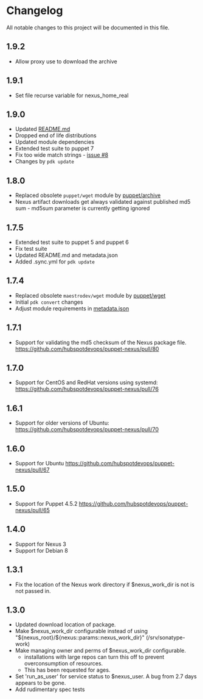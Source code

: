 # Changelog

All notable changes to this project will be documented in this file.

## 1.9.2
* Allow proxy use to download the archive

## 1.9.1
* Set file recurse variable for nexus_home_real

## 1.9.0

* Updated [README.md](README.md)
* Dropped end of life distributions
* Updated module dependencies
* Extended test suite to puppet 7
* Fix too wide match strings - [issue #8](https://github.com/puppets-epic-show-theatre/puppet-nexus/issues/9)
* Changes by `pdk update`

## 1.8.0

* Replaced obsolete `puppet/wget` module by [puppet/archive](https://github.com/voxpupuli/puppet-archive)
* Nexus artifact downloads get always validated against published md5 sum - md5sum parameter is currently getting ignored

## 1.7.5

* Extended test suite to puppet 5 and puppet 6
* Fix test suite
* Updated README.md and metadata.json
* Added .sync.yml for `pdk update`

## 1.7.4

* Replaced obsolete `maestrodev/wget` module by [puppet/wget](https://github.com/voxpupuli/puppet-wget)
* Initial `pdk convert` changes
* Adjust module requirements in [metadata.json](metadata.json)

## 1.7.1

* Support for validating the md5 checksum of the Nexus package file. https://github.com/hubspotdevops/puppet-nexus/pull/80

## 1.7.0

* Support for CentOS and RedHat versions using systemd: https://github.com/hubspotdevops/puppet-nexus/pull/76

## 1.6.1

* Support for older versions of Ubuntu: https://github.com/hubspotdevops/puppet-nexus/pull/70

## 1.6.0

* Support for Ubuntu https://github.com/hubspotdevops/puppet-nexus/pull/67

## 1.5.0

* Support for Puppet 4.5.2 https://github.com/hubspotdevops/puppet-nexus/pull/65

## 1.4.0

* Support for Nexus 3
* Support for Debian 8

## 1.3.1

* Fix the location of the Nexus work directory if $nexus_work_dir is not is not passed in.

## 1.3.0

* Updated download location of package.
* Make $nexus_work_dir configurable instead of using "${nexus_root}/${nexus::params::nexus_work_dir}" (/srv/sonatype-work)
* Make managing owner and perms of $nexus_work_dir configurable.
  * installations with large repos can turn this off to prevent overconsumption of resources.
  * This has been requested for ages.
* Set 'run_as_user' for service status to $nexus_user.  A bug from 2.7 days appears to be gone.
* Add rudimentary spec tests
